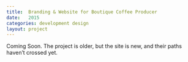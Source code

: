 ```yaml
---
title:  Branding & Website for Boutique Coffee Producer
date:   2015
categories: development design
layout: project
---
```


Coming Soon. The project is older, but the site is new, and their paths haven’t crossed yet.